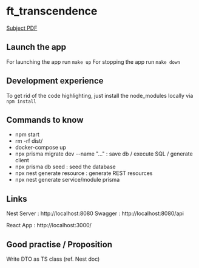 # ft_transcendence

[Subject PDF](https://github.com/williamollio/ft_transcendance/blob/william/ressources/ft_transcendance.pdf)

## Launch the app

For launching the app run `make up`
For stopping the app run `make down`

## Development experience

To get rid of the code highlighting, just install the node_modules locally via `npm install`

## Commands to know

- npm start
- rm -rf dist/
- docker-compose up
- npx prisma migrate dev --name "..." : save db / execute SQL / generate client
- npx prisma db seed : seed the database
- npx nest generate resource : generate REST resources
- npx nest generate service/module prisma

## Links

Nest Server : http://localhost:8080
Swagger : http://localhost:8080/api

React App : http://localhost:3000/

## Good practise / Proposition

Write DTO as TS class (ref. Nest doc)
